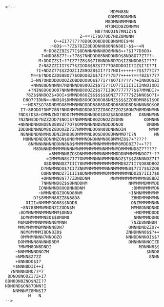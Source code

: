 <pre class="prettyprint lang-js linenums">&lt;!--
                                         MDMN88N
                                        ODMMDNDNMNN
                                       M8DMNNMMMNNN
                                       M7DMID8ZOMNMN
                                   N8??NODIN7MNIZ?N
                             Z~==?I7$O78D7NDZ8M8NM
                   O~+II77?7??8D8OOO8DD8D8N$MOI$=N
                 :~8D$~~?7Z$7DZZ8DDDNN888N8N88I~$$+~+N
               M~DD8ZZ8Z$77I$ODNNNNNNN8D8MNN8++?$I?7D8OO+
              7=NDO88Z7?++?78$7NNDDD88NNDDNDO$8ND8O77Z7??+
             M+DDOZZ$I+??IZ7?Z8$8$7I8NNDN8D7D$IZ8NDD8$I????
             Z+N8ZZZIII7$77$ZIOD8$8Z$7777D8DDDOII?IZ$I?I??I
            ?I+NDZZ77$$ZZOZIIZ88OZ8$II??I?NOI++++++?$$777I7?
          M==$?NDOZZO888O77$ODOO8Z$$7I???787?++++?==?8Z$7777
          I~NN7ONDDDDOOOZZO8DDOO8O$$77I??$O7I??????+INNOO$ZI
          +NNN88DNNNNN7NDNNND888OZZ$$7I??IO77IIIIIIIINNDIODI?
         +?NIN8DOOOO87NNNMMNND8OOZZ$$77II8O7777777$$7MMNDI?+IZ
        ?8Z$$NNDOZ$+DOI+$MMND88OZ$$$$$$$ONZ777777$Z$NNO$O?I+I8?M8   ZDDM MN
       D8O7?IDNN=+NNO$O$DMMNND8OOOOOOO88NNZ$$$$ZZO8DMN8$I$OO$NOII?INZO$N8N7II
       ~~ND8Z$O?8DNDMDO8MMMNMNDDDD8888D8DND888DD8DNNNNN8O$O8DN8OZZNDOMDNMNNZ7$
      I7+88ODO?DNM78N?NNONMMNDDDD8OZZZO8OZZZOZ$8ON7N8MDNNMNNNMND8DDDZ8MMZ7DMDD+
     ?ND$?D$8+OMMNZNO?8DO?MMMMNDNNDDO$OOZ$8ND88DM   O8NNNMNN8NNND88NNMNNNZ$$O8O
     ?NZNN$DD?NZZZDD7$NOI$7NNMMNND8OZONOZZ8DNN        ODMNNNOO8OO8ONNNNI$ZNDD?=
     +NNNNDNNOND8N8888Z77O7$OMMNNNNND8NDDDDNO8         8MDMNN8DONMMNMNOD$OODDO
     IDDDNDNNNDM8OZ8DOOZD7Z7NMMMNDOO$N88DNNNDIN         MMMMNDDDDDNNN8$ZONN7~
      N8NNDNDNNMNOODNZDND88DMMMMND8O$D8O8DMNMMD?I?N       MNNMMMMMMNMNNO8ZON
       M8MNNDNDDDNNMZON$ON8MMMMNDNDNNMN888MMMZ8$7+?????      8O88D8OMDNDD8$
         8NMNNNNNNNDDNN8N8$MMMMMMNMMNMMMMMMM8MDD8Z7?++???
           M8DNNNDMMMMMNNNNMNMMMMMMMMNNMMMNMDMMMMND8Z7?????
                 =8MMMNN8ZO$DNMMMMMMMNNMMMMDDDNMMMMMNDO7?+??
                =IMMMNN8$7I77ONMMMNNNNMMMNNNDZ$7$$Z8NNNDZ7I???
               O8DNMNNDZ7III78NMMMMMMMMMMMMMMD8Z7II7$O88D8OZI?I7
              D?NNMMNDO$7II7ZNNMNMMMMMMNNNMMMMMN8$77I7$$ZZO8O8N??
              OONNNMNDZ7IIII$8DNMMMMMMMDMMMMMMMMNDOZ$7III7$88DII7N
              +DNNMMN8$777ZDNDDNM        MNMMMMMMMMMMMN888DZOOO7+I
              7NNNMND8Z$$8NNDDNM                NMMMMMDMMMDDOZD$??D
             IONNNMND8OODNN8DNM                  :DMMNMMMMDNM8NDZI
             ~NMMNNDOZOOND88NM                  ~INMNMMMMMMMMNNMZMO
           D?$8MMMN88ZZ8N88D8                    Z8MDMMNMMMNMMOZ?7?
        OIII=NMMMMOO88$$NDD8                     ONZMMMMMNNNNMZZ7
      ~8N788MMNMNDNZIZODN$M                      MMM8DNNDNNDNNDO
     :8OMNNMMNMMMNMMM$DNND                        +MDMMMDDDDDMD
      $DMNMMMMMN8O$$8M8M8                         NMNMMMDDNO
     M$MDMMMMNMMNNN8MMNN                         7NZD8NNNDN
     MM8MMMMMDMNNNN8DN7                         OMNNDNDZZO?+
      N8M8MMMMI8DN8Z8$                         ZNNDNNN8$$?++?M
      OMMNMNNNN7NNDOZO                         NNNDDNNNOI$$?I7OZM
     DOMMMNN8NNNND8DM                           DMNNNNNNOIZD$7OO$II8
     ?MNMM8ON8DNDI                                  MDNNN8$$8OD7DIMD
    ~NNMMMNNDNO7M                                      $NND8$IIID$7I
    =NMNN8Z7ZZ                                          8NNNNNNDO?I$
    +8NN8DO$I?                                              N DNNDNM
   =$NNN8DII++I
  ?NNNNNONO7?=7
 DDND8NODZI7Z+I7
8DN8ON8ZND$NZI?7
NDNOND$ON87DNN?I
   NNMNNMZ8MN$I7
         N   N
--&gt;</pre>